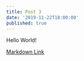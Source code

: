 ```yaml
---
title: Post 3
date: '2019-11-22T18:00:00'
published: true
---
```


Hello World!

[Markdown Link](http://google.de)

